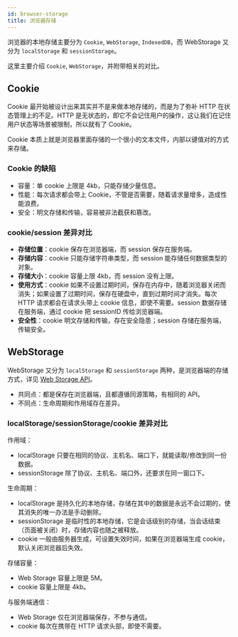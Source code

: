 ```yaml
---
id: browser-storage
title: 浏览器存储
---
```


浏览器的本地存储主要分为 `Cookie`, `WebStorage`, `IndexedDB`，而 WebStorage 又分为 `localStorage` 和 `sessionStorage`。

这里主要介绍 `Cookie`, `WebStorage`，并附带相关的对比。

## Cookie

Cookie 最开始被设计出来其实并不是来做本地存储的，而是为了弥补 HTTP 在状态管理上的不足。HTTP 是无状态的，即它不会记住用户的操作，这让我们在记住用户状态等场景被限制，所以就有了 Cookie。

Cookie 本质上就是浏览器里面存储的一个很小的文本文件，内部以键值对的方式来存储。

### Cookie 的缺陷

- 容量：单 cookie 上限是 4kb，只能存储少量信息。
- 性能：每次请求都会带上 Cookie，不管是否需要，随着请求量增多，造成性能浪费。
- 安全：明文存储和传输，容易被非法截获和篡改。

### cookie/session 差异对比

- **存储位置**：cookie 保存在浏览器端，而 session 保存在服务端。
- **存储内容**：cookie 只能存储字符串类型，而 session 能存储任何数据类型的对象。
- **存储大小**：cookie 容量上限 4kb，而 session 没有上限。
- **使用方式**：cookie 如果不设置过期时间，保存在内存中，随着浏览器关闭而消失；如果设置了过期时间，保存在硬盘中，直到过期时间才消失。每次 HTTP 请求都会在请求头带上 cookie 信息，即使不需要。session 数据存储在服务端，通过 cookie 把 sessionID 传给浏览器端。
- **安全性**：cookie 明文存储和传输，存在安全隐患；session 存储在服务端，传输安全。

## WebStorage

WebStorage 又分为 `localStorage` 和 `sessionStorage` 两种，是浏览器端的存储方式，详见 [Web Storage API](https://developer.mozilla.org/zh-CN/docs/Web/API/Storage)。

- 共同点：都是保存在浏览器端，且都遵循同源策略，有相同的 API。
- 不同点：生命周期和作用域存在差异。

### localStorage/sessionStorage/cookie 差异对比

作用域：

- localStorage 只要在相同的协议、主机名、端口下，就能读取/修改到同一份数据。
- sessionStorage 除了协议、主机名、端口外，还要求在同一窗口下。

生命周期：

- localStorage 是持久化的本地存储，存储在其中的数据是永远不会过期的，使其消失的唯一办法是手动删除。
- sessionStorage 是临时性的本地存储，它是会话级别的存储，当会话结束（页面被关闭）时，存储内容也随之被释放。
- cookie 一般由服务器生成，可设置失效时间，如果在浏览器端生成 cookie，默认关闭浏览器后失效。

存储容量：

- Web Storage 容量上限是 5M。
- cookie 容量上限是 4kb。

与服务端通信：

- Web Storage 仅在浏览器端保存，不参与通信。
- cookie 每次在携带在 HTTP 请求头部，即使不需要。
